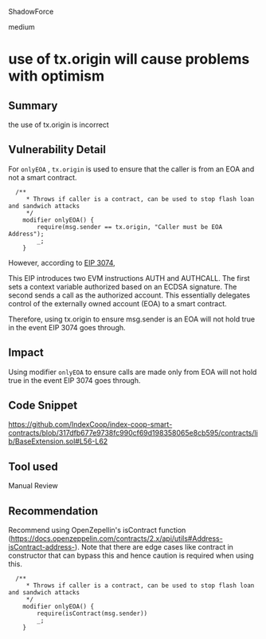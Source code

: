 ShadowForce

medium

# use of tx.origin will cause problems with optimism

## Summary
the use of tx.origin is incorrect
## Vulnerability Detail
For `onlyEOA` , `tx.origin` is used to ensure that the caller is from an EOA and not a smart contract.

```solidity
  /**
     * Throws if caller is a contract, can be used to stop flash loan and sandwich attacks
     */
    modifier onlyEOA() {
        require(msg.sender == tx.origin, "Caller must be EOA Address");
        _;
    }
```

However, according to [EIP 3074](https://eips.ethereum.org/EIPS/eip-3074#abstract),

This EIP introduces two EVM instructions AUTH and AUTHCALL. The first sets a context variable authorized based on an ECDSA signature. The second sends a call as the authorized account. This essentially delegates control of the externally owned account (EOA) to a smart contract.

Therefore, using tx.origin to ensure msg.sender is an EOA will not hold true in the event EIP 3074 goes through.
## Impact
Using modifier `onlyEOA` to ensure calls are made only from EOA will not hold true in the event EIP 3074 goes through.
## Code Snippet
https://github.com/IndexCoop/index-coop-smart-contracts/blob/317dfb677e9738fc990cf69d198358065e8cb595/contracts/lib/BaseExtension.sol#L56-L62
## Tool used

Manual Review

## Recommendation
Recommend using OpenZepellin's isContract function (https://docs.openzeppelin.com/contracts/2.x/api/utils#Address-isContract-address-). Note that there are edge cases like contract in constructor that can bypass this and hence caution is required when using this.
```solidity
  /**
     * Throws if caller is a contract, can be used to stop flash loan and sandwich attacks
     */
    modifier onlyEOA() {
        require(isContract(msg.sender)) 
        _;
    }
```

